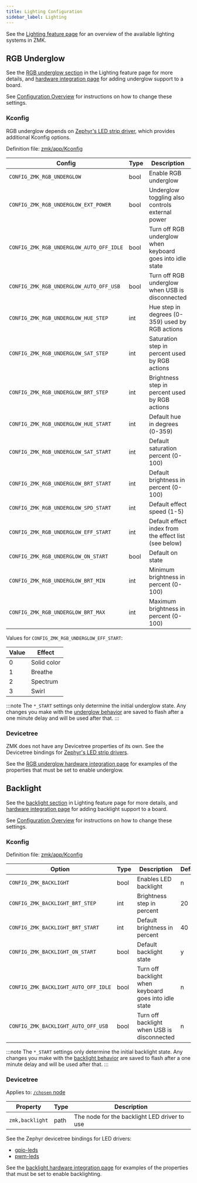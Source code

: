 ```yaml
---
title: Lighting Configuration
sidebar_label: Lighting
---
```


See the [Lighting feature page](../features/lighting.md) for an overview of the available lighting systems in ZMK.

## RGB Underglow

See the [RGB underglow section](../features/lighting.md#rgb-underglow) in the Lighting feature page for more details, and [hardware integration page](../development/hardware-integration/lighting/underglow.md) for adding underglow support to a board.

See [Configuration Overview](index.md) for instructions on how to change these settings.

### Kconfig

RGB underglow depends on [Zephyr's LED strip driver](https://github.com/zephyrproject-rtos/zephyr/tree/main/drivers/led_strip), which provides additional Kconfig options.

Definition file: [zmk/app/Kconfig](https://github.com/zmkfirmware/zmk/blob/main/app/Kconfig)

| Config                                   | Type | Description                                               | Default |
| ---------------------------------------- | ---- | --------------------------------------------------------- | ------- |
| `CONFIG_ZMK_RGB_UNDERGLOW`               | bool | Enable RGB underglow                                      | n       |
| `CONFIG_ZMK_RGB_UNDERGLOW_EXT_POWER`     | bool | Underglow toggling also controls external power           | y       |
| `CONFIG_ZMK_RGB_UNDERGLOW_AUTO_OFF_IDLE` | bool | Turn off RGB underglow when keyboard goes into idle state | n       |
| `CONFIG_ZMK_RGB_UNDERGLOW_AUTO_OFF_USB`  | bool | Turn off RGB underglow when USB is disconnected           | n       |
| `CONFIG_ZMK_RGB_UNDERGLOW_HUE_STEP`      | int  | Hue step in degrees (0-359) used by RGB actions           | 10      |
| `CONFIG_ZMK_RGB_UNDERGLOW_SAT_STEP`      | int  | Saturation step in percent used by RGB actions            | 10      |
| `CONFIG_ZMK_RGB_UNDERGLOW_BRT_STEP`      | int  | Brightness step in percent used by RGB actions            | 10      |
| `CONFIG_ZMK_RGB_UNDERGLOW_HUE_START`     | int  | Default hue in degrees (0-359)                            | 0       |
| `CONFIG_ZMK_RGB_UNDERGLOW_SAT_START`     | int  | Default saturation percent (0-100)                        | 100     |
| `CONFIG_ZMK_RGB_UNDERGLOW_BRT_START`     | int  | Default brightness in percent (0-100)                     | 100     |
| `CONFIG_ZMK_RGB_UNDERGLOW_SPD_START`     | int  | Default effect speed (1-5)                                | 3       |
| `CONFIG_ZMK_RGB_UNDERGLOW_EFF_START`     | int  | Default effect index from the effect list (see below)     | 0       |
| `CONFIG_ZMK_RGB_UNDERGLOW_ON_START`      | bool | Default on state                                          | y       |
| `CONFIG_ZMK_RGB_UNDERGLOW_BRT_MIN`       | int  | Minimum brightness in percent (0-100)                     | 0       |
| `CONFIG_ZMK_RGB_UNDERGLOW_BRT_MAX`       | int  | Maximum brightness in percent (0-100)                     | 100     |

Values for `CONFIG_ZMK_RGB_UNDERGLOW_EFF_START`:

| Value | Effect      |
| ----- | ----------- |
| 0     | Solid color |
| 1     | Breathe     |
| 2     | Spectrum    |
| 3     | Swirl       |

:::note
The `*_START` settings only determine the initial underglow state. Any changes you make with the [underglow behavior](../keymaps/behaviors/underglow.md) are saved to flash after a one minute delay and will be used after that.
:::

### Devicetree

ZMK does not have any Devicetree properties of its own. See the Devicetree bindings for [Zephyr's LED strip drivers](https://github.com/zephyrproject-rtos/zephyr/tree/main/dts/bindings/led_strip).

See the [RGB underglow hardware integration page](../development/hardware-integration/lighting/underglow.md) for examples of the properties that must be set to enable underglow.

## Backlight

See the [backlight section](../features/lighting.md#backlight) in Lighting feature page for more details, and [hardware integration page](../development/hardware-integration/lighting/backlight.mdx) for adding backlight support to a board.

See [Configuration Overview](index.md) for instructions on how to change these settings.

### Kconfig

Definition file: [zmk/app/Kconfig](https://github.com/zmkfirmware/zmk/blob/main/app/Kconfig)

| Option                               | Type | Description                                           | Default |
| ------------------------------------ | ---- | ----------------------------------------------------- | ------- |
| `CONFIG_ZMK_BACKLIGHT`               | bool | Enables LED backlight                                 | n       |
| `CONFIG_ZMK_BACKLIGHT_BRT_STEP`      | int  | Brightness step in percent                            | 20      |
| `CONFIG_ZMK_BACKLIGHT_BRT_START`     | int  | Default brightness in percent                         | 40      |
| `CONFIG_ZMK_BACKLIGHT_ON_START`      | bool | Default backlight state                               | y       |
| `CONFIG_ZMK_BACKLIGHT_AUTO_OFF_IDLE` | bool | Turn off backlight when keyboard goes into idle state | n       |
| `CONFIG_ZMK_BACKLIGHT_AUTO_OFF_USB`  | bool | Turn off backlight when USB is disconnected           | n       |

:::note
The `*_START` settings only determine the initial backlight state. Any changes you make with the [backlight behavior](../keymaps/behaviors/backlight.md) are saved to flash after a one minute delay and will be used after that.
:::

### Devicetree

Applies to: [`/chosen` node](https://docs.zephyrproject.org/3.5.0/build/dts/intro-syntax-structure.html#aliases-and-chosen-nodes)

| Property        | Type | Description                                  |
| --------------- | ---- | -------------------------------------------- |
| `zmk,backlight` | path | The node for the backlight LED driver to use |

See the Zephyr devicetree bindings for LED drivers:

- [gpio-leds](https://docs.zephyrproject.org/3.5.0/build/dts/api/bindings/led/gpio-leds.html)
- [pwm-leds](https://docs.zephyrproject.org/3.5.0/build/dts/api/bindings/led/pwm-leds.html)

See the [backlight hardware integration page](../development/hardware-integration/lighting/backlight.mdx) for examples of the properties that must be set to enable backlighting.
